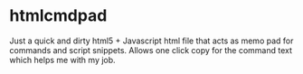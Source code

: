 # htmlcmdpad
Just a quick and dirty html5 + Javascript html file that acts as memo pad for commands and script snippets.
Allows one click copy for the command text which helps me with my job.
